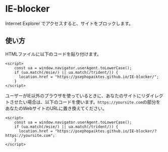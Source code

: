 # IE-blocker
Internet Explorer でアクセスすると、サイトをブロックします。

## 使い方
HTMLファイルに以下のコードを貼り付けます。
```
<script>
    const ua = window.navigator.userAgent.toLowerCase();
    if (ua.match(/msie/) || ua.match(/trident/)) {
      location.href = "https://psephopaiktes.github.io/IE-blocker/";
    }
</script>
```

ユーザーがIE以外のブラウザを使っているときに、あなたのサイトにリダイレクトさせたい場合は、以下のコードを使います。`https://yoursite.com`の部分をあなたのWebサイトのURLに置き換えてください。
```
<script>
    const ua = window.navigator.userAgent.toLowerCase();
    if (ua.match(/msie/) || ua.match(/trident/)) {
      location.href = "https://psephopaiktes.github.io/IE-blocker/?https://yoursite.com";
    }
</script>
```
